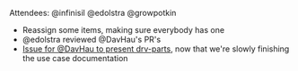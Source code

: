 Attendees: @infinisil @edolstra @growpotkin

- Reassign some items, making sure everybody has one
- @edolstra reviewed @DavHau's PR's
- [Issue for @DavHau to present drv-parts](https://github.com/nixpkgs-architecture/pkgs-modules/issues/20), now that we're slowly finishing the use case documentation
